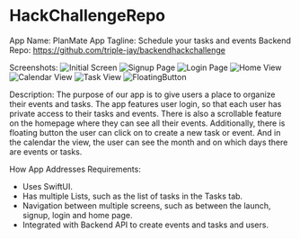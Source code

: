 # HackChallengeRepo

App Name: PlanMate
App Tagline: Schedule your tasks and events
Backend Repo: https://github.com/triple-jay/backendhackchallenge

Screenshots:
![Initial Screen](https://user-images.githubusercontent.com/105093988/167238076-531cf7ca-852a-4ea1-b346-7a15985b8e5d.png)
![Signup Page](https://user-images.githubusercontent.com/105093988/167238079-6f53e051-63b0-4013-a439-2538cd43533d.png)
![Login Page](https://user-images.githubusercontent.com/105093988/167238081-53946bc5-d840-488f-aa3d-3c89b8eb2eaa.png)
![Home View](https://user-images.githubusercontent.com/105093988/167238074-08cd03bb-a598-4091-83b5-0be5d40a09d7.png)
![Calendar View](https://user-images.githubusercontent.com/105093988/167238064-085f9880-46bc-485c-8d75-71f09b63e9b2.png)
![Task View](https://user-images.githubusercontent.com/105093988/167238066-735747ee-7c50-4e8c-bda8-65f5e61beaa4.png)
![FloatingButton](https://user-images.githubusercontent.com/105093988/167238069-54bebc76-6914-4c6e-8b23-81981658671c.png)


Description: The purpose of our app is to give users a place to organize their events and tasks. The app features user login, so that each user has private access to their tasks and events. There is also a scrollable feature on the homepage where they can see all their events. Additionally, there is floating button the user can click on to create a new task or event. And in the calendar the view, the user can see the month and on which days there are events or tasks.

How App Addresses Requirements:
- Uses SwiftUI.
- Has multiple Lists, such as the list of tasks in the Tasks tab.
- Navigation between multiple screens, such as between the launch, signup, login and home page.
- Integrated with Backend API to create events and tasks and users.

